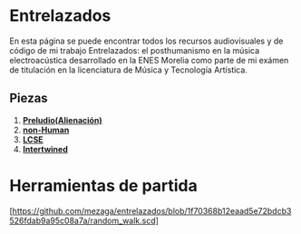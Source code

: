 



# Entrelazados

En esta página se puede encontrar todos los recursos audiovisuales y de código de mi trabajo Entrelazados: el posthumanismo en la música electroacústica desarrollado en la ENES Morelia como parte de mi exámen de titulación en la licenciatura de Música y Tecnología Artística.


## Piezas

1. [**Preludio(Alienación)**](pages/preludio.md)
3. [**non-Human**](pages/non-Human.md)
4. [**LCSE**](pages/LCSE.md)
5. [**Intertwined**](pages/intertwined.md)

# Herramientas de partida
[https://github.com/mezaga/entrelazados/blob/1f70368b12eaad5e72bdcb3526fdab9a95c08a7a/random_walk.scd]
```
